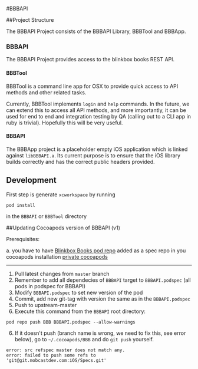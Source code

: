#BBBAPI


##Project Structure

The BBBAPI Project consists of the BBBAPI Library, BBBTool and BBBApp.

### BBBAPI
The BBBAPI Project provides access to the blinkbox books REST API.


#### BBBTool
BBBTool is a command line app for OSX to provide quick access to API methods and other related tasks. 

Currently, BBBTool implements `login` and `help` commands. In the future, we can extend this to access all API methods, and more importantly, it can be used for end to end and integration testing by QA (calling out to a CLI app in ruby is trivial). Hopefully this will be very useful.

#### BBBAPI
The BBBApp project is a placeholder empty iOS application which is linked against `libBBBAPI.a`. Its current purpose is to ensure that the iOS library builds correctly and has the correct public headers provided.


## Development

First step is generate `xcworkspace` by running

```
pod install
```

in the `BBBAPI` or `BBBTool` directory


##Updating Cocoapods version of BBBAPI (v1)

Prerequisites:

a. you have to have [Blinkbox Books pod repo](https://git.mobcastdev.com/iOS/Specs) added as a spec repo in you cocoapods installation [private cocoapods](http://guides.cocoapods.org/making/private-cocoapods.html)

---

1. Pull latest changes from `master` branch
2. Remember to add all dependecies of `BBBAPI` target to `BBBAPI.podspec` (all pods in podspec for BBBAPI)
4. Modify `BBBAPI.podspec` to set new version of the pod
5. Commit, add new git-tag with version the same as in the `BBBAPI.podspec`
6. Push to upstream-master
7. Execute this command from the `BBBAPI` root directory:
```
pod repo push BBB BBBAPI.podspec --allow-warnings
```

6. If it doesn't push (branch name is wrong, we need to fix this, see error below), go to `~/.cocoapods/BBB` and do `git push` yourself.

```
error: src refspec master does not match any.
error: failed to push some refs to 'git@git.mobcastdev.com:iOS/Specs.git'
```
